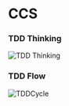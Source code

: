 # CCS

### TDD Thinking 

![TDD Thinking](http://i.imgur.com/QF8aLdZ.png)

### TDD Flow 

![TDDCycle](http://i.imgur.com/G4OU66D.jpg)
